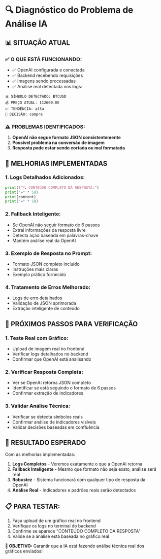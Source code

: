 # 🔍 Diagnóstico do Problema de Análise IA

## 📊 **SITUAÇÃO ATUAL**

### ✅ **O QUE ESTÁ FUNCIONANDO:**
- ✅ OpenAI configurada e conectada
- ✅ Backend recebendo requisições 
- ✅ Imagens sendo processadas
- ✅ Análise real detectada nos logs:
```
📊 SÍMBOLO DETECTADO: BTCUSD
💰 PREÇO ATUAL: 112609.80
📈 TENDÊNCIA: alta
🎯 DECISÃO: compra
```

### ⚠️ **PROBLEMAS IDENTIFICADOS:**

1. **OpenAI não segue formato JSON consistentemente**
2. **Possível problema na conversão de imagem**
3. **Resposta pode estar sendo cortada ou mal formatada**

## 🔧 **MELHORIAS IMPLEMENTADAS**

### 1. **Logs Detalhados Adicionados:**
```python
print(f"🔍 CONTEÚDO COMPLETO DA RESPOSTA:")
print("=" * 50)
print(content)
print("=" * 50)
```

### 2. **Fallback Inteligente:**
- Se OpenAI não seguir formato de 6 passos
- Extrai informações da resposta livre
- Detecta ação baseada em palavras-chave
- Mantém análise real da OpenAI

### 3. **Exemplo de Resposta no Prompt:**
- Formato JSON completo incluído
- Instruções mais claras
- Exemplo prático fornecido

### 4. **Tratamento de Erros Melhorado:**
- Logs de erro detalhados
- Validação de JSON aprimorada
- Extração inteligente de conteúdo

## 🎯 **PRÓXIMOS PASSOS PARA VERIFICAÇÃO**

### 1. **Teste Real com Gráfico:**
- Upload de imagem real no frontend
- Verificar logs detalhados no backend
- Confirmar que OpenAI está analisando

### 2. **Verificar Resposta Completa:**
- Ver se OpenAI retorna JSON completo
- Identificar se está seguindo o formato de 6 passos
- Confirmar extração de indicadores

### 3. **Validar Análise Técnica:**
- Verificar se detecta símbolos reais
- Confirmar análise de indicadores visíveis
- Validar decisões baseadas em confluência

## 🚀 **RESULTADO ESPERADO**

Com as melhorias implementadas:

1. **Logs Completos** - Veremos exatamente o que a OpenAI retorna
2. **Fallback Inteligente** - Mesmo que formato não seja exato, análise será real
3. **Robustez** - Sistema funcionará com qualquer tipo de resposta da OpenAI
4. **Análise Real** - Indicadores e padrões reais serão detectados

## 📋 **PARA TESTAR:**

1. Faça upload de um gráfico real no frontend
2. Verifique os logs no terminal do backend
3. Confirme se aparece "CONTEÚDO COMPLETO DA RESPOSTA"
4. Valide se a análise está baseada no gráfico real

**🎯 OBJETIVO:** Garantir que a IA está fazendo análise técnica real dos gráficos enviados!
